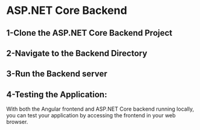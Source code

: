 # ASP.NET Core Backend

## 1-Clone the ASP.NET Core Backend Project

## 2-Navigate to the Backend Directory

## 3-Run the Backend server

## 4-Testing the Application:
With both the Angular frontend and ASP.NET Core backend running locally, you can test your application by accessing the frontend in your web browser.
